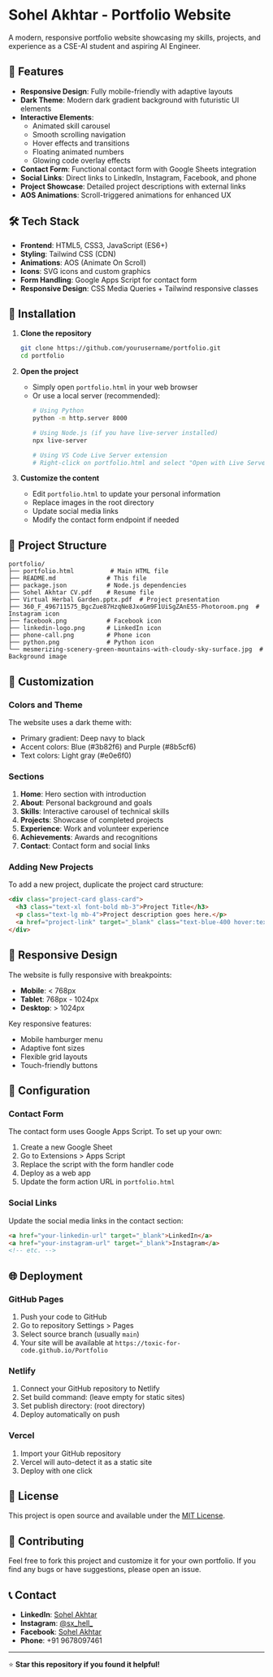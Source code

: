 # Sohel Akhtar - Portfolio Website

A modern, responsive portfolio website showcasing my skills, projects, and experience as a CSE-AI student and aspiring AI Engineer.

## 🌟 Features

- **Responsive Design**: Fully mobile-friendly with adaptive layouts
- **Dark Theme**: Modern dark gradient background with futuristic UI elements
- **Interactive Elements**: 
  - Animated skill carousel
  - Smooth scrolling navigation
  - Hover effects and transitions
  - Floating animated numbers
  - Glowing code overlay effects
- **Contact Form**: Functional contact form with Google Sheets integration
- **Social Links**: Direct links to LinkedIn, Instagram, Facebook, and phone
- **Project Showcase**: Detailed project descriptions with external links
- **AOS Animations**: Scroll-triggered animations for enhanced UX

## 🛠️ Tech Stack

- **Frontend**: HTML5, CSS3, JavaScript (ES6+)
- **Styling**: Tailwind CSS (CDN)
- **Animations**: AOS (Animate On Scroll)
- **Icons**: SVG icons and custom graphics
- **Form Handling**: Google Apps Script for contact form
- **Responsive Design**: CSS Media Queries + Tailwind responsive classes

## 🚀 Installation

1. **Clone the repository**
   ```bash
   git clone https://github.com/yourusername/portfolio.git
   cd portfolio
   ```

2. **Open the project**
   - Simply open `portfolio.html` in your web browser
   - Or use a local server (recommended):
     ```bash
     # Using Python
     python -m http.server 8000
     
     # Using Node.js (if you have live-server installed)
     npx live-server
     
     # Using VS Code Live Server extension
     # Right-click on portfolio.html and select "Open with Live Server"
     ```

3. **Customize the content**
   - Edit `portfolio.html` to update your personal information
   - Replace images in the root directory
   - Update social media links
   - Modify the contact form endpoint if needed

## 📁 Project Structure

```
portfolio/
├── portfolio.html          # Main HTML file
├── README.md              # This file
├── package.json           # Node.js dependencies
├── Sohel Akhtar CV.pdf    # Resume file
├── Virtual Herbal Garden.pptx.pdf  # Project presentation
├── 360_F_496711575_BgcZue87HzqNe8JxoGm9F1UiSgZAnE55-Photoroom.png  # Instagram icon
├── facebook.png           # Facebook icon
├── linkedin-logo.png      # LinkedIn icon
├── phone-call.png         # Phone icon
├── python.png             # Python icon
└── mesmerizing-scenery-green-mountains-with-cloudy-sky-surface.jpg  # Background image
```

## 🎨 Customization

### Colors and Theme
The website uses a dark theme with:
- Primary gradient: Deep navy to black
- Accent colors: Blue (#3b82f6) and Purple (#8b5cf6)
- Text colors: Light gray (#e0e6f0)

### Sections
1. **Home**: Hero section with introduction
2. **About**: Personal background and goals
3. **Skills**: Interactive carousel of technical skills
4. **Projects**: Showcase of completed projects
5. **Experience**: Work and volunteer experience
6. **Achievements**: Awards and recognitions
7. **Contact**: Contact form and social links

### Adding New Projects
To add a new project, duplicate the project card structure:
```html
<div class="project-card glass-card">
  <h3 class="text-xl font-bold mb-3">Project Title</h3>
  <p class="text-lg mb-4">Project description goes here.</p>
  <a href="project-link" target="_blank" class="text-blue-400 hover:text-blue-300 transition">View Project →</a>
</div>
```

## 📱 Responsive Design

The website is fully responsive with breakpoints:
- **Mobile**: < 768px
- **Tablet**: 768px - 1024px
- **Desktop**: > 1024px

Key responsive features:
- Mobile hamburger menu
- Adaptive font sizes
- Flexible grid layouts
- Touch-friendly buttons

## 🔧 Configuration

### Contact Form
The contact form uses Google Apps Script. To set up your own:
1. Create a new Google Sheet
2. Go to Extensions > Apps Script
3. Replace the script with the form handler code
4. Deploy as a web app
5. Update the form action URL in `portfolio.html`

### Social Links
Update the social media links in the contact section:
```html
<a href="your-linkedin-url" target="_blank">LinkedIn</a>
<a href="your-instagram-url" target="_blank">Instagram</a>
<!-- etc. -->
```

## 🌐 Deployment

### GitHub Pages
1. Push your code to GitHub
2. Go to repository Settings > Pages
3. Select source branch (usually `main`)
4. Your site will be available at `https://toxic-for-code.github.io/Portfolio`

### Netlify
1. Connect your GitHub repository to Netlify
2. Set build command: (leave empty for static sites)
3. Set publish directory: (root directory)
4. Deploy automatically on push

### Vercel
1. Import your GitHub repository
2. Vercel will auto-detect it as a static site
3. Deploy with one click

## 📄 License

This project is open source and available under the [MIT License](LICENSE).

## 🤝 Contributing

Feel free to fork this project and customize it for your own portfolio. If you find any bugs or have suggestions, please open an issue.

## 📞 Contact

- **LinkedIn**: [Sohel Akhtar](https://www.linkedin.com/in/sohel-akhtar-26b901260)
- **Instagram**: [@sx_hell_](https://www.instagram.com/sx_hell_?igsh=MXB0cnloZ2RjZnNkaQ==)
- **Facebook**: [Sohel Akhtar](https://www.facebook.com/share/1GErdJkTbA/)
- **Phone**: +91 9678097461

---

⭐ **Star this repository if you found it helpful!** 

